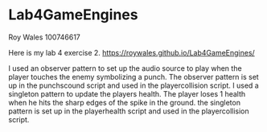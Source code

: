 # Lab4GameEngines

Roy Wales
100746617

Here is my lab 4 exercise 2.
https://roywales.github.io/Lab4GameEngines/

I used an observer pattern to set up the audio source to play when the player touches the enemy symbolizing a punch. The observer pattern is set up in the punchscound script and used in the playercollision script. I used a singleton pattern to update the players health. The player loses 1 health when he hits the sharp edges of the spike in the ground. the singleton pattern is set up in the playerhealth script and used in the playercollision script.
